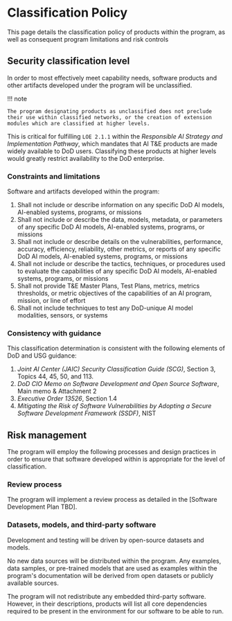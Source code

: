 # Classification Policy

This page details the classification policy of products within the program, as well as consequent program limitations and risk controls

## Security classification level

In order to most effectively meet capability needs, software products and other artifacts developed under the program will be unclassified.

!!! note

    The program designating products as unclassified does not preclude their use within classified networks, or the creation of extension modules which are classified at higher levels.

This is critical for fulfilling `LOE 2.1.1` within the _Responsible AI Strategy and Implementation Pathway_, which mandates that AI T&E products are made widely available to DoD users. Classifying these products at higher levels would greatly restrict availability to the DoD enterprise.

### Constraints and limitations

Software and artifacts developed within the program:

1. Shall not include or describe information on any specific DoD AI models, AI-enabled systems, programs, or missions
1. Shall not include or describe the data, models, metadata, or parameters of any specific DoD AI models, AI-enabled systems, programs, or missions
1. Shall not include or describe details on the vulnerabilities, performance, accuracy, efficiency, reliability, other metrics, or reports of any specific DoD AI models, AI-enabled systems, programs, or missions
1. Shall not include or describe the tactics, techniques, or procedures used to evaluate the capabilities of any specific DoD AI models, AI-enabled systems, programs, or missions
1. Shall not provide T&E Master Plans, Test Plans, metrics, metrics thresholds, or metric objectives of the capabilities of an AI program, mission, or line of effort
1. Shall not include techniques to test any DoD-unique AI model modalities, sensors, or systems

### Consistency with guidance

This classification determination is consistent with the following elements of DoD and USG guidance:

1. _Joint AI Center (JAIC) Security Classification Guide (SCG)_, Section 3, Topics 44, 45, 50, and 113.
1. _DoD CIO Memo on Software Development and Open Source Software_, Main memo & Attachment 2
1. _Executive Order 13526_, Section 1.4
1. _Mitigating the Risk of Software Vulnerabilities by Adopting a Secure Software Development Framework (SSDF)_, NIST

## Risk management

The program will employ the following processes and design practices in order to ensure that software developed within is appropriate for the level of classification.

### Review process

The program will implement a review process as detailed in the [Software Development Plan TBD].

### Datasets, models, and third-party software

Development and testing will be driven by open-source datasets and models. 

No new data sources will be distributed within the program. Any examples, data samples, or pre-trained models that are used as examples within the program's documentation will be derived from open datasets or publicly available sources.

The program will not redistribute any embedded third-party software. However, in their descriptions, products will list all core dependencies required to be present in the environment for our software to be able to run.
